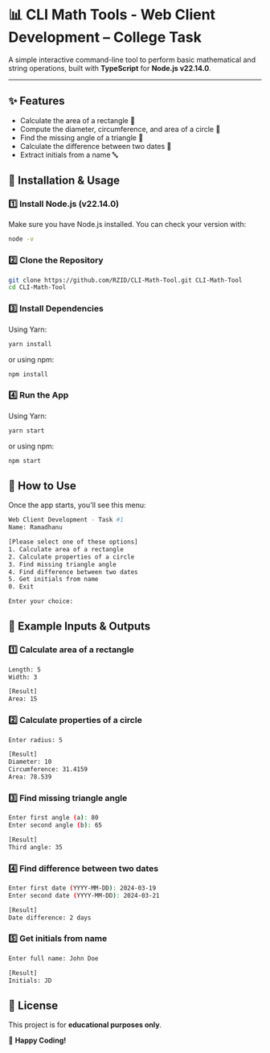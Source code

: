 # 📊 CLI Math Tools - Web Client Development – College Task

A simple interactive command-line tool to perform basic mathematical and string operations, built with **TypeScript** for **Node.js v22.14.0**.

---

## ✨ Features

- Calculate the area of a rectangle 📏
- Compute the diameter, circumference, and area of a circle 🔵
- Find the missing angle of a triangle 🔺
- Calculate the difference between two dates 📅
- Extract initials from a name 🔤

## 🚀 Installation & Usage

### **1️⃣ Install Node.js (v22.14.0)**

Make sure you have Node.js installed. You can check your version with:

```sh
node -v
```

### **2️⃣ Clone the Repository**

```sh
git clone https://github.com/RZID/CLI-Math-Tool.git CLI-Math-Tool
cd CLI-Math-Tool
```

### **3️⃣ Install Dependencies**

Using Yarn:

```sh
yarn install
```

or using npm:

```sh
npm install
```

### **4️⃣ Run the App**

Using Yarn:

```sh
yarn start
```

or using npm:

```sh
npm start
```

## 📌 How to Use

Once the app starts, you'll see this menu:

```sh
Web Client Development - Task #1
Name: Ramadhanu

[Please select one of these options]
1. Calculate area of a rectangle
2. Calculate properties of a circle
3. Find missing triangle angle
4. Find difference between two dates
5. Get initials from name
0. Exit

Enter your choice:
```

## 🔹 Example Inputs & Outputs

### **1️⃣ Calculate area of a rectangle**

```sh
Length: 5
Width: 3

[Result]
Area: 15
```

### **2️⃣ Calculate properties of a circle**

```sh
Enter radius: 5

[Result]
Diameter: 10
Circumference: 31.4159
Area: 78.539
```

### **3️⃣ Find missing triangle angle**

```sh
Enter first angle (a): 80
Enter second angle (b): 65

[Result]
Third angle: 35
```

### **4️⃣ Find difference between two dates**

```sh
Enter first date (YYYY-MM-DD): 2024-03-19
Enter second date (YYYY-MM-DD): 2024-03-21

[Result]
Date difference: 2 days
```

### **5️⃣ Get initials from name**

```sh
Enter full name: John Doe

[Result]
Initials: JD
```

## 📜 License

This project is for **educational purposes only**.

🚀 **Happy Coding!**
